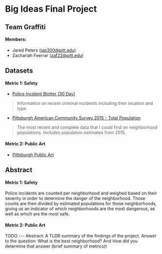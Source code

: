 # Big Ideas Final Project
## Team Graffiti
#### Members:
- Jared Peters (jap300@pitt.edu)
- Zachariah Feerrar (zaf22@pitt.edu)

## Datasets
#### Metric 1: Safety
- [Police Incident Blotter (30 Day)](https://data.wprdc.org/dataset/police-incident-blotter)
> Information on recent criminal incidents including their location and type
- [Pittsburgh American Community Survey 2015 - Total Population](https://data.wprdc.org/dataset/pittsburgh-american-community-survey-2015-miscellaneous-data/resource/82f29015-6905-4b1c-8300-afe9bb2231b3)
> The most recent and complete data that I could find on neighborhood populations. 
> Includes population estimates from 2015.
#### Metric 2: Public Art
- [Pittsburgh Public Art](https://data.wprdc.org/dataset/city-of-pittsburgh-public-art)

## Abstract
#### Metric 1: Safety
Police incidents are counted per neighborhood and weighed based on their severity in order to determine the danger of the neighborhood.
Those counts are then divided by estimated populations for those neighborhoods, giving us an indicator of which neighborhoods are the most dangerous, as well as which are the most safe.

#### Metric 2: Public Art


 TODO --- Abstract: A TLDR summary of the findings of the project. Answer to the question: What is the best neighborhood? And How did you determine that answer (brief summary of metrics)t
